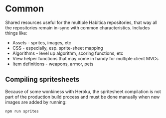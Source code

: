 # Common

Shared resources useful for the multiple Habitica repositories, that way all the repositories remain in-sync with common characteristics. Includes things like:

 * Assets - sprites, images, etc
 * CSS - especially, esp. sprite-sheet mapping
 * Algorithms - level up algorithm, scoring functions, etc
 * View helper functions that may come in handy for multiple client MVCs
 * Item definitions - weapons, armor, pets 

## Compiling spritesheets
Because of some wonkiness with Heroku, the spritesheet compilation is not part of the production build process and must be done manually when new images are added by running: 

``` bash
npm run sprites
```
